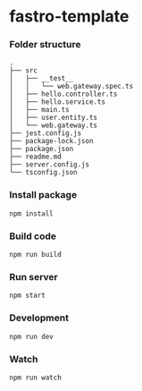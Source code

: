 # fastro-template

### Folder structure
```
.
├── src
│   ├── __test__
│   │   └── web.gateway.spec.ts
│   ├── hello.controller.ts
│   ├── hello.service.ts
│   ├── main.ts
│   ├── user.entity.ts
│   └── web.gateway.ts
├── jest.config.js
├── package-lock.json
├── package.json
├── readme.md
├── server.config.js
└── tsconfig.json
```

### Install package
```
npm install
```

### Build code
```
npm run build
```

### Run server
```
npm start
```

### Development
```
npm run dev
```

### Watch
```
npm run watch
```